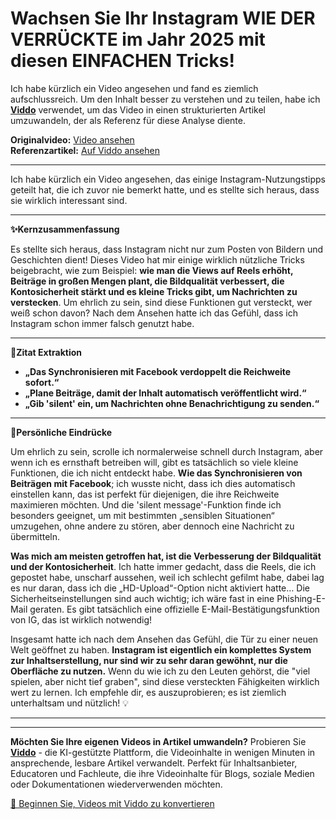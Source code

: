 # Wachsen Sie Ihr Instagram WIE DER VERRÜCKTE im Jahr 2025 mit diesen EINFACHEN Tricks!

Ich habe kürzlich ein Video angesehen und fand es ziemlich aufschlussreich. Um den Inhalt besser zu verstehen und zu teilen, habe ich **[Viddo](https://viddo.pro/)** verwendet, um das Video in einen strukturierten Artikel umzuwandeln, der als Referenz für diese Analyse diente.

**Originalvideo:** [Video ansehen](https://www.youtube.com/watch?v=BzQgV2x-cxY)  
**Referenzartikel:** [Auf Viddo ansehen](https://viddo.pro/zh/video-result/c85437dd-6263-42b4-b6f7-bf3afaf11d28)

---

Ich habe kürzlich ein Video angesehen, das einige Instagram-Nutzungstipps geteilt hat, die ich zuvor nie bemerkt hatte, und es stellte sich heraus, dass sie wirklich interessant sind.

---

**✨Kernzusammenfassung**

Es stellte sich heraus, dass Instagram nicht nur zum Posten von Bildern und Geschichten dient! Dieses Video hat mir einige wirklich nützliche Tricks beigebracht, wie zum Beispiel: **wie man die Views auf Reels erhöht, Beiträge in großen Mengen plant, die Bildqualität verbessert, die Kontosicherheit stärkt und es kleine Tricks gibt, um Nachrichten zu verstecken**. Um ehrlich zu sein, sind diese Funktionen gut versteckt, wer weiß schon davon? Nach dem Ansehen hatte ich das Gefühl, dass ich Instagram schon immer falsch genutzt habe.

---

**📌Zitat Extraktion**

- **„Das Synchronisieren mit Facebook verdoppelt die Reichweite sofort.“**
- **„Plane Beiträge, damit der Inhalt automatisch veröffentlicht wird.“**
- **„Gib 'silent' ein, um Nachrichten ohne Benachrichtigung zu senden.“**

---

**💭Persönliche Eindrücke**

Um ehrlich zu sein, scrolle ich normalerweise schnell durch Instagram, aber wenn ich es ernsthaft betreiben will, gibt es tatsächlich so viele kleine Funktionen, die ich nicht entdeckt habe. **Wie das Synchronisieren von Beiträgen mit Facebook**; ich wusste nicht, dass ich dies automatisch einstellen kann, das ist perfekt für diejenigen, die ihre Reichweite maximieren möchten. Und die 'silent message'-Funktion finde ich besonders geeignet, um mit bestimmten „sensiblen Situationen“ umzugehen, ohne andere zu stören, aber dennoch eine Nachricht zu übermitteln.

**Was mich am meisten getroffen hat, ist die Verbesserung der Bildqualität und der Kontosicherheit**. Ich hatte immer gedacht, dass die Reels, die ich gepostet habe, unscharf aussehen, weil ich schlecht gefilmt habe, dabei lag es nur daran, dass ich die „HD-Upload“-Option nicht aktiviert hatte… Die Sicherheitseinstellungen sind auch wichtig; ich wäre fast in eine Phishing-E-Mail geraten. Es gibt tatsächlich eine offizielle E-Mail-Bestätigungsfunktion von IG, das ist wirklich notwendig!

Insgesamt hatte ich nach dem Ansehen das Gefühl, die Tür zu einer neuen Welt geöffnet zu haben. **Instagram ist eigentlich ein komplettes System zur Inhaltserstellung, nur sind wir zu sehr daran gewöhnt, nur die Oberfläche zu nutzen.** Wenn du wie ich zu den Leuten gehörst, die "viel spielen, aber nicht tief graben", sind diese versteckten Fähigkeiten wirklich wert zu lernen. Ich empfehle dir, es auszuprobieren; es ist ziemlich unterhaltsam und nützlich! 💡

---

---

**Möchten Sie Ihre eigenen Videos in Artikel umwandeln?** Probieren Sie **[Viddo](https://viddo.pro/)** - die KI-gestützte Plattform, die Videoinhalte in wenigen Minuten in ansprechende, lesbare Artikel verwandelt. Perfekt für Inhaltsanbieter, Educatoren und Fachleute, die ihre Videoinhalte für Blogs, soziale Medien oder Dokumentationen wiederverwenden möchten.

[🚀 Beginnen Sie, Videos mit Viddo zu konvertieren](https://viddo.pro/)